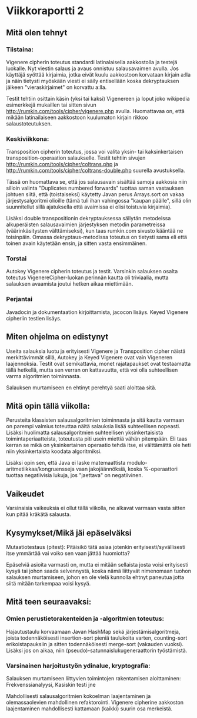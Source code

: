 # Viikkoraportti 2

## Mitä olen tehnyt

### Tiistaina: 

Vigenere cipherin toteutus standardi latinalaisella aakkostolla ja testejä luokalle. Nyt viestin salaus ja avaus onnistuu salausavaimen avulla. Jos käyttäjä syöttää kirjaimia, jotka eivät kuulu aakkostoon korvataan kirjain a:lla ja näin tietysti myöskään viesti ei säily entisellään koska dekryptauksen jälkeen "vieraskirjaimet" on korvattu a:lla.

Testit tehtiin osittain käsin (yksi tai kaksi) Vigenereen ja loput joko wikipedia esimerkkejä mukaillen tai sitten sivun http://rumkin.com/tools/cipher/vigenere.php avulla. Huomattavaa on, että mikään latinailaiseen aakkostoon kuulumaton kirjain rikkoo salaustoteutuksen.

### Keskiviikkona:

Transposition cipherin toteutus, jossa voi valita yksin- tai kaksinkertaisen transposition-operaation salaukselle. Testit tehtiin sivujen http://rumkin.com/tools/cipher/coltrans.php ja http://rumkin.com/tools/cipher/coltrans-double.php suurella avustuksella. 

Tässä on huomattava se, että jos salausavain sisältää samoja aakkosia niin silloin valinta "Duplicates numbered forwards" tuottaa saman vastauksen johtuen siitä, että (toistaiseksi) käytetty Javan perus Arrays.sort on vakaa järjestysalgoritmi olioille (tämä tuli ihan vahingossa "kaupan päälle", sillä olin suunnitellut sillä ajatuksella että avaimissa ei olisi toistuvia kirjaimia). 

Lisäksi double transpositionin dekryptauksessa säilytän metodeissa alkuperäisten salausavaimien järjestyksen metodin parametreissa (väärinkäsitysten välttämiseksi), kun taas rumkin.com sivusto kääntää ne toisinpäin. Omassa dekryptaus-metodissa toteutus on tietysti sama eli että toinen avain käytetään ensin, ja sitten vasta ensimmäinen.

### Torstai

Autokey Vigenere cipherin toteutus ja testit. Varsinkin salauksen osalta toteutus VigenereCipher-luokan perinnän kautta oli triviaalia, mutta salauksen avaamista joutui hetken aikaa miettimään.

### Perjantai

Javadocin ja dokumentaation kirjoittamista, jacocon lisäys. Keyed Vigenere cipheriin testien lisäys.

## Miten ohjelma on edistynyt

Useita salauksia luotu ja erityisesti Vigenere ja Transposition cipher näistä merkittävimmät sillä, Autokey ja Keyed Vigenere ovat vain Vigeneren laajennoksia. Testit ovat semikattavia, monet rajatapaukset ovat testaamatta tällä hetkellä, mutta sen verran on kattavuutta, että voi olla suhteellisen varma algoritmien toiminnasta.

Salauksen murtamiseen en ehtinyt perehtyä saati aloittaa sitä.

## Mitä opin tällä viikolla:

Perusteita klassisten salausalgoritmien toiminnasta ja sitä kautta varmaan on parempi valmius toteuttaa näitä salauksia lisää suhteellisen nopeasti. Lisäksi huolimatta salausalgoritmien suhteellisen yksinkertaisista toimintaperiaatteista, toteutusta piti usein miettiä vähän pitempään. Eli taas kerran se mikä on yksinkertainen operaatio tehdä itse, ei välttämättä ole heti niin yksinkertaista koodata algoritmiksi.

Lisäksi opin sen, että Java ei laske matemaattista modulo-aritmetiikkaa/kongruensseja vaan jakojäännöksiä, koska %-operaattori tuottaa negatiivisia lukuja, jos "jaettava" on negatiivinen.

## Vaikeudet

Varsinaisia vaikeuksia ei ollut tällä viikolla, ne alkavat varmaan vasta sitten kun pitää kräkätä salausta.

## Kysymykset/Mikä jäi epäselväksi

Mutaatiotestaus (pitest): Pitäisikö tätä asiaa jotenkin erityisesti/syvällisesti itse ymmärtää vai voiko sen vaan jättää huomiotta?

Epäselviä asioita varmasti on, mutta ei mitään sellaista josta voisi erityisesti kysyä tai johon saada selvennystä, koska nämä liittyvät nimenomaan tuohon salauksen murtamiseen, johon en ole vielä kunnolla ehtnyt paneutua jotta siitä mitään tarkempaa voisi kysyä.

## Mitä teen seuraavaksi:

### Omien perustietorakenteiden ja -algoritmien toteutus:

Hajautustaulu korvaamaan Javan HashMap sekä järjestämisalgoritmeja, joista todennäköisesti insertion-sort pieniä taulukoita varten, counting-sort erikoistapauksiin ja sitten todennäköisesti merge-sort (vakauden vuoksi). Lisäksi jos on aikaa, niin (pseudo)-satunnaislukugeneraattorin työstämistä.

### Varsinainen harjoitustyön ydinalue, kryptografia:

Salauksen murtamiseen liittyvien toimintojen rakentamisen aloittaminen: Frekvenssianalyysi, Kasiskin testi jne

Mahdollisesti salausalgoritmien kokoelman laajentaminen ja olemassaolevien mahdollinen refaktorointi. Vigenere cipherine aakkoston laajentaminen mahdollisesti kattamaan (kaikki) suurin osa merkeistä. 
